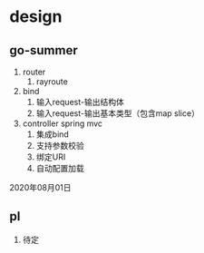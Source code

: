 # design

## go-summer
1. router
   1. rayroute
2. bind
   1. 输入request-输出结构体
   2. 输入request-输出基本类型（包含map slice）
3. controller spring mvc
    1. 集成bind
    2. 支持参数校验
    3. 绑定URI
    4. 自动配置加载

2020年08月01日

## pl
1. 待定